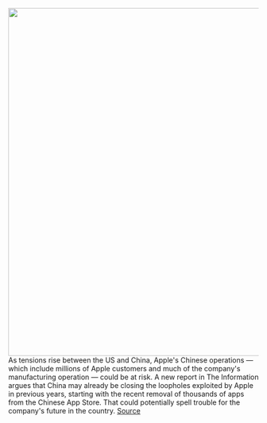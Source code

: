 <img src='https://cdn.vox-cdn.com/thumbor/LWgrKqo_Fc8kBIBhM3dmQqDmIcs=/0x0:2040x1360/1200x800/filters:focal(857x517:1183x843)/cdn.vox-cdn.com/uploads/chorus_image/image/67223094/acastro_180227_1777_0001.0.jpg' width='700px' /><br/>
As tensions rise between the US and China, Apple's Chinese operations — which include millions of Apple customers and much of the company's manufacturing operation — could be at risk. A new report in The Information argues that China may already be closing the loopholes exploited by Apple in previous years, starting with the recent removal of thousands of apps from the Chinese App Store. That could potentially spell trouble for the company's future in the country.
<a href='https://www.theverge.com/2020/8/18/21374246/apple-china-chinese-operations-restrictions'> Source <a/>